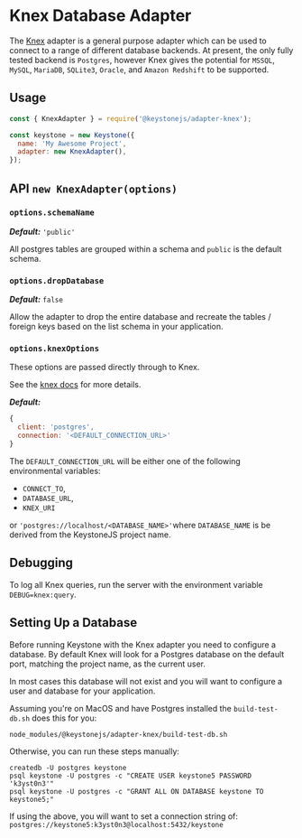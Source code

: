 <!--[meta]
section: api
subSection: database-adapters
title: Knex Adapter
[meta]-->

# Knex Database Adapter

The [Knex](https://knexjs.org/#changelog) adapter is a general purpose adapter which can be used to connect to a range of different database backends.
At present, the only fully tested backend is `Postgres`, however Knex gives the potential for `MSSQL`, `MySQL`, `MariaDB`, `SQLite3`, `Oracle`, and `Amazon Redshift` to be supported.

## Usage

```javascript
const { KnexAdapter } = require('@keystonejs/adapter-knex');

const keystone = new Keystone({
  name: 'My Awesome Project',
  adapter: new KnexAdapter(),
});
```

## API `new KnexAdapter(options)`

### `options.schemaName`

_**Default:**_ `'public'`

All postgres tables are grouped within a schema and `public` is the default schema.

### `options.dropDatabase`

_**Default:**_ `false`

Allow the adapter to drop the entire database and recreate the tables / foreign keys based on the list schema in your application.

### `options.knexOptions`

These options are passed directly through to Knex.

See the [knex docs](https://knexjs.org/#Installation-client) for more details.

_**Default:**_

```javaScript
{
  client: 'postgres',
  connection: '<DEFAULT_CONNECTION_URL>'
}
```

The `DEFAULT_CONNECTION_URL` will be either one of the following environmental variables:

- `CONNECT_TO`,
- `DATABASE_URL`,
- `KNEX_URI`

or `'postgres://localhost/<DATABASE_NAME>'`where `DATABASE_NAME` is be derived from the KeystoneJS project name.

## Debugging

To log all Knex queries, run the server with the environment variable `DEBUG=knex:query`.

## Setting Up a Database

Before running Keystone with the Knex adapter you need to configure a database. By default Knex will look for a Postgres database on the default port, matching the project name, as the current user.

In most cases this database will not exist and you will want to configure a user and database for your application.

Assuming you're on MacOS and have Postgres installed the `build-test-db.sh` does this for you:

```sh
node_modules/@keystonejs/adapter-knex/build-test-db.sh
```

Otherwise, you can run these steps manually:

```shell
createdb -U postgres keystone
psql keystone -U postgres -c "CREATE USER keystone5 PASSWORD 'k3yst0n3'"
psql keystone -U postgres -c "GRANT ALL ON DATABASE keystone TO keystone5;"
```

If using the above, you will want to set a connection string of: `postgres://keystone5:k3yst0n3@localhost:5432/keystone`
